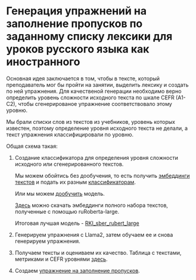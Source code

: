 # Генерация упражнений на заполнение пропусков по заданному списку лексики для уроков русского языка как иностранного

Основная идея заключается в том, чтобы в тексте, который преподаватель мог бы пройти на занятии, выделить лексику и создать по ней упражнения.
Для качественой генерации необходимо верно определить уровень сложности исходного текста по шкале CEFR (A1-C2), чтобы сгенерированое упражнение соответствовало этому уровню.

Мы брали списки слов из текстов из учебников, уровень которых известен, поэтому определение уровня исходного текста не делали, а текст упражнения классифицировали по уровню.

Общая схема такая:
1. Создание классификатора для определения уровня сложности исходного или сгенерированного текстов.

   Мы можем обойтись без дообучения, то есть получить [эмбеддинги текстов](https://github.com/mannazhuk/exercise_generation/blob/ae84a0ea421ecb46a0ec0436e109928be31298bc/%D0%9F%D0%BE%D0%BB%D1%83%D1%87%D0%B5%D0%BD%D0%B8%D0%B5%20%D1%8D%D0%BC%D0%B1%D0%B5%D0%B4%D0%B4%D0%B8%D0%BD%D0%B3%D0%BE%D0%B2%20%D0%BD%D0%B0_%D0%BF%D1%80%D0%B8%D0%BC%D0%B5%D1%80%D0%B5%20TinyBert.ipynb) и подать их разным [классификаторам](Классификаторы_sberbank_airuBert_large.ipynb).
   
   Или мы можем [дообучить](Bert_for_sequence_classification.ipynb) модель.
   
   
   [Здесь](https://github.com/mannazhuk/exercise_generation/blob/e1212dedaeb29259d3f8d1f1a1677a8748cb5354/%D0%AD%D0%BC%D0%B1%D0%B5%D0%B4%D0%B4%D0%B8%D0%BD%D0%B3%D0%B8%20%D1%82%D0%B5%D0%BA%D1%81%D1%82%D0%BE%D0%B2) можно скачать эмбеддинги полного набора текстов, полученные с помощью ruRoberta-large.
   
   Итоговая лучшая модель - [RKI_sber_rubert_large](Модель-классификатор)

3. Генерируем упражнения с Llama2, затем обучаем ее и снова генерируем упражнения.

4. Получаем тексты и оцениваем их качество. Таблица с текстами, метриками и CEFR уровнями [здесь](generated_texts.csv). 

5. Создаем [упражнение на заполнение пропусков](https://github.com/mannazhuk/exercise_generation/blob/905fa2821e4887596a3e3e72af6368f146b92d89/%D0%A3%D0%BF%D1%80%D0%B0%D0%B6%D0%BD%D0%B5%D0%BD%D0%B8%D0%B5_%D1%81%20_%D0%BF%D1%80%D0%BE%D0%BF%D1%83%D1%81%D0%BA%D0%B0%D0%BC%D0%B8.ipynb).
